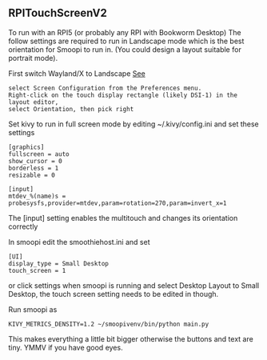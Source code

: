 RPITouchScreenV2
----------------

To run with an RPI5 (or probably any RPI with Bookworm Desktop) The follow settings are required to run in Landscape mode which is the best orientation for Smoopi to run in. (You could design a layout suitable for portrait mode).

First switch Wayland/X to Landscape [See](https://www.raspberrypi.com/documentation/accessories/touch-display-2.html#change-screen-orientation)

    select Screen Configuration from the Preferences menu.
    Right-click on the touch display rectangle (likely DSI-1) in the layout editor,
    select Orientation, then pick right



Set kivy to run in full screen mode by editing ~/.kivy/config.ini and set these settings

    [graphics]
    fullscreen = auto
    show_cursor = 0
    borderless = 1
    resizable = 0

    [input]
    mtdev_%(name)s = probesysfs,provider=mtdev,param=rotation=270,param=invert_x=1

The [input] setting enables the multitouch and changes its orientation correctly

In smoopi edit the smoothiehost.ini and set

    [UI]
    display_type = Small Desktop
    touch_screen = 1


or click settings when smoopi is running and select Desktop Layout to Small Desktop, the touch screen setting needs to be edited in though.

Run smoopi as

    KIVY_METRICS_DENSITY=1.2 ~/smoopivenv/bin/python main.py

This makes everything a little bit bigger otherwise the buttons and text are tiny. YMMV if you have good eyes.

